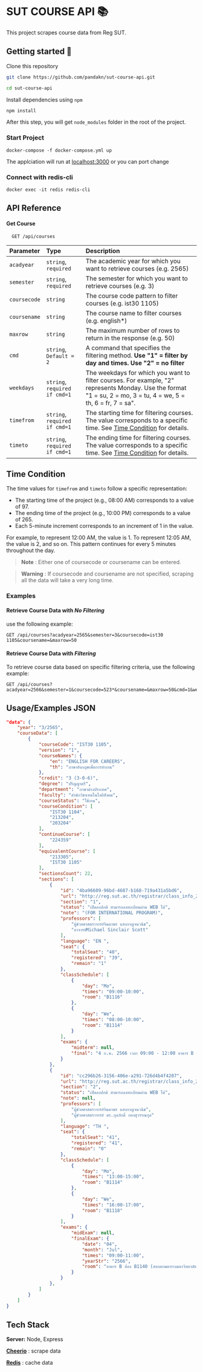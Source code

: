 # SUT COURSE API 📚

This project scrapes course data from Reg SUT.

## Getting started 🚀

Clone this repository

```zsh
git clone https://github.com/pandakn/sut-course-api.git

cd sut-course-api
```

Install dependencies using `npm`

```zsh
npm install
```

After this step, you will get `node_modules` folder in the root of the project.

### Start Project

```
docker-compose -f docker-compose.yml up
```

The applciation will run at [localhost:3000](http://localhost:3000) or you can port change

### Connect with redis-cli

```
docker exec -it redis redis-cli
```

## API Reference

#### Get Course

```http
  GET /api/courses
```

| Parameter    | Type                          | Description                                                                                                                                                     |
| :----------- | :---------------------------- | :-------------------------------------------------------------------------------------------------------------------------------------------------------------- |
| `acadyear`   | `string`, `required`          | The academic year for which you want to retrieve courses (e.g. 2565)                                                                                            |
| `semester`   | `string`, `required`          | The semester for which you want to retrieve courses (e.g. 3)                                                                                                    |
| `coursecode` | `string`                      | The course code pattern to filter courses (e.g. ist30 1105)                                                                                                     |
| `coursename` | `string`                      | The course name to filter courses (e.g. english\*)                                                                                                              |
| `maxrow`     | `string`                      | The maximum number of rows to return in the response (e.g. 50)                                                                                                  |
| `cmd`        | `string`, `Default = 2`       | A command that specifies the filtering method. <b>Use "1" = filter by day and times.</b> <b>Use "2" = no filter</b>                                             |
| `weekdays`   | `string`, `required if cmd=1` | The weekdays for which you want to filter courses. For example, "2" represents Monday. Use the format "1 = su, 2 = mo, 3 = tu, 4 = we, 5 = th, 6 = fr, 7 = sa". |
| `timefrom`   | `string`, `required if cmd=1` | The starting time for filtering courses. The value corresponds to a specific time. See [Time Condition](#time-condition) for details.                           |
| `timeto`     | `string`, `required if cmd=1` | The ending time for filtering courses. The value corresponds to a specific time. See [Time Condition](#time-condition) for details.                             |

## Time Condition

The time values for `timefrom` and `timeto` follow a specific representation:

- The starting time of the project (e.g., 08:00 AM) corresponds to a value of 97.
- The ending time of the project (e.g., 10:00 PM) corresponds to a value of 265.
- Each 5-minute increment corresponds to an increment of 1 in the value.

For example, to represent 12:00 AM, the value is 1. To represent 12:05 AM, the value is 2, and so on. This pattern continues for every 5 minutes throughout the day.

> **Note** : Either one of coursecode or coursename can be entered.

> **Warning** : If coursecode and coursename are not specified, scraping all the data will take a very long time.

### Examples

#### Retrieve Course Data with _No Filtering_

use the following example:

```http
GET /api/courses?acadyear=2565&semester=3&coursecode=ist30 1105&coursename=&maxrow=50
```

#### Retrieve Course Data with _Filtering_

To retrieve course data based on specific filtering criteria, use the following example:

```http
GET /api/courses?acadyear=2566&semester=1&coursecode=523*&coursename=&maxrow=50&cmd=1&weekdays=3&timefrom=109&timeto=145
```

## Usage/Examples JSON

```json
"data": {
    "year": "3/2565",
    "courseData": [
        {
            "courseCode": "IST30 1105",
            "version": "1",
            "courseNames": {
                "en": "ENGLISH FOR CAREERS",
                "th": "ภาษาอังกฤษเพื่อการทำงาน"
            },
            "credit": "3 (3-0-6)",
            "degree": "ปริญญาตรี",
            "department": "ภาษาต่างประเทศ",
            "faculty": "สำนักวิชาเทคโนโลยีสังคม",
            "courseStatus": "ใช้งาน",
            "courseCondition": [
                "IST30 1104",
                "213204",
                "203204"
            ],
            "continueCourse": [
                "224359"
            ],
            "equivalentCourse": [
                "213305",
                "IST30 1105"
            ],
            "sectionsCount": 22,
            "sections": [
                {
                    "id": "4ba96609-96bd-4687-b168-719a431a5bd6",
                    "url": "http://reg.sut.ac.th/registrar/class_info_2.asp?backto=home&option=0&courseid=1011782&coursecode=IST301105&acadyear=2565&semester=3&avs264862977=1",
                    "section": "1",
                    "status": "เปิดลงปกติ สามารถลงทะเบียนผ่าน WEB ได้",
                    "note": "(FOR INTERNATIONAL PROGRAM)",
                    "professors": [
                        "ผู้ช่วยศาสตราจารย์จินดาพร แสงกาญจนวนิช",
                        "อาจารย์Michael Sinclair Scott"
                    ],
                    "language": "EN ",
                    "seat": {
                        "totalSeat": "40",
                        "registered": "39",
                        "remain": "1"
                    },
                    "classSchedule": [
                        {
                            "day": "Mo",
                            "times": "09:00-10:00",
                            "room": "B1116"
                        },
                        {
                            "day": "We",
                            "times": "08:00-10:00",
                            "room": "B1114"
                        }
                    ],
                    "exams": {
                        "midterm": null,
                        "final": "4 ก.ค. 2566 เวลา 09:00 - 12:00 อาคาร B ห้อง N (สอบตามตารางมหาวิทยาลัย)"
                    }
                },
                {
                    "id": "cc296b26-3156-406e-a291-726d4b4f4207",
                    "url": "http://reg.sut.ac.th/registrar/class_info_2.asp?backto=home&option=0&courseid=1011782&coursecode=IST301105&acadyear=2565&semester=3&avs264862977=2",
                    "section": "2",
                    "status": "เปิดลงปกติ สามารถลงทะเบียนผ่าน WEB ได้",
                    "note": null,
                    "professors": [
                        "ผู้ช่วยศาสตราจารย์จินดาพร แสงกาญจนวนิช",
                        "ผู้ช่วยศาสตราจารย์ ดร.กุลภักดิ์ กองสุวรรณกุล"
                    ],
                    "language": "TH ",
                    "seat": {
                        "totalSeat": "41",
                        "registered": "41",
                        "remain": "0"
                    },
                    "classSchedule": [
                        {
                            "day": "Mo",
                            "times": "13:00-15:00",
                            "room": "B1114"
                        },
                        {
                            "day": "We",
                            "times": "16:00-17:00",
                            "room": "B1118"
                        }
                    ],
                    "exams": {
                        "midExam": null,
                        "finalExam": {
                            "date": "04",
                            "month": "Jul",
                            "times": "09:00-11:00",
                            "yearStr": "2566",
                            "room": "อาคาร B ห้อง B1140 (สอบตามตารางมหาวิทยาลัย)  4 ก.ค. 2566"
                        }
                    }
                },
            ]
        }
    ]
}
```

## Tech Stack

**Server:** Node, Express

[**Cheerio**](https://cheerio.js.org/) : scrape data

[**Redis**](https://redis.io/) : cache data
